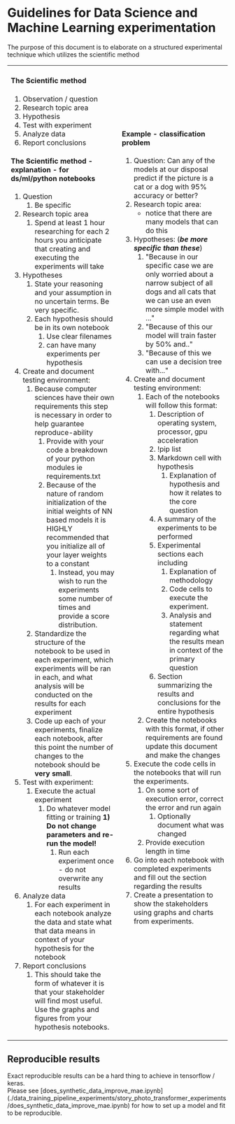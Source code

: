 
# Guidelines for Data Science and Machine Learning experimentation

The purpose of this document is to elaborate on a structured experimental technique which utilizes the scientific method 
<table>
<tr>
<td>

#### The Scientific method
1) Observation / question
2) Research topic area
3) Hypothesis
4) Test with experiment
5) Analyze data
6) Report conclusions


#### The Scientific method - explanation - for ds/ml/python notebooks
1) Question
   1) Be specific
2) Research topic area
   1) Spend at least 1 hour researching for each 2 hours you anticipate that creating 
   and executing the experiments will take
3) Hypotheses
   1) State your reasoning and your assumption in no uncertain terms. Be very specific.
   2) Each hypothesis should be in its own notebook
      1) Use clear filenames
      2) can have many experiments per hypothesis
4) Create and document testing environment:
   1) Because computer sciences have their own requirements this step is necessary in order to help guarantee 
   reproduce-ability
      1) Provide with your code a breakdown of your python modules ie requirements.txt
      2) Because of the nature of random initialization of the initial weights of NN based models it is 
      HIGHLY recommended that you initialize all of your layer weights to a constant
         1) Instead, you may wish to run the experiments some number of times and provide a score distribution.
   2) Standardize the structure of the notebook to be used in each experiment, which experiments will be ran in each, 
   and what analysis will be conducted on the results for each experiment
   3) Code up each of your experiments, finalize each notebook, after this point the number of changes to the notebook 
   should be **very small**.
5) Test with experiment:
   1) Execute the actual experiment
      1) Do whatever model fitting or training
         **1) Do not change parameters and re-run the model!**
         1) Run each experiment once - do not overwrite any results
6) Analyze data
   1) For each experiment in each notebook analyze the data and state what that data means in context of your hypothesis 
   for the notebook
7) Report conclusions
   1) This should take the form of whatever it is that your stakeholder will find most useful. Use the graphs and 
   figures from your hypothesis notebooks.
</td>
<td>

#### Example - classification problem
1) Question: Can any of the models at our disposal predict if the picture is a cat or a dog with 95% accuracy or better?
2) Research topic area: 
   - notice that there are many models that can do this
3) Hypotheses: (**_be more specific than these_**)
   1) "Because in our specific case we are only worried about a narrow subject of all dogs and all cats that we can use 
   an even more simple model with ..."
   2) "Because of this our model will train faster by 50% and.."
   3) "Because of this we can use a decision tree with..."
4) Create and document testing environment:
   1) Each of the notebooks will follow this format:
      1) Description of operating system, processor, gpu acceleration
      2) !pip list
      3) Markdown cell with hypothesis
         1) Explanation of hypothesis and how it relates to the core question
      4) A summary of the experiments to be performed
      5) Experimental sections each including
         1) Explanation of methodology
         2) Code cells to execute the experiment.
         3) Analysis and statement regarding what the results mean in context of the primary question
      6) Section summarizing the results and conclusions for the entire hypothesis
   2) Create the notebooks with this format, if other requirements are found update this document and make the changes
5) Execute the code cells in the notebooks that will run the experiments.
   1) On some sort of execution error, correct the error and run again
      1) Optionally document what was changed
   2) Provide execution length in time
6) Go into each notebook with completed experiments and fill out the section regarding the results
7) Create a presentation to show the stakeholders using graphs and charts from experiments.
<br><br><br><br><br><br><br>
 
   

</td>

</tr>

</table>



## Reproducible results

Exact reproducible results can be a hard thing to achieve in tensorflow / keras.  
Please see [does_synthetic_data_improve_mae.ipynb]
(./data_training_pipeline_experiments/story_photo_transformer_experiments/does_synthetic_data_improve_mae.ipynb)
for how to set up a model and fit to be reproducible.
